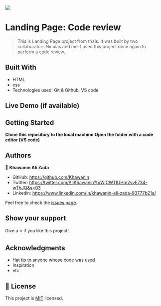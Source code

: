 ![](https://img.shields.io/badge/Microverse-blueviolet)

# Landing Page: Code review

> This is Landing Page project from trials. It was built by two collaborators Nicolas and me. I used this project once again to perform a code review.

## Built With

- HTML
- css
- Technologies used: Git & Github, VS code

## Live Demo (if available)




## Getting Started

**Clone this repository to the local machine**
**Open the folder with a code editor (VS code)**

## Authors

👤 **Khawanin Ali Zada**

- GitHub: https://github.com/Khawanin
- Twitter: https://twitter.com/AliKhawanin?t=WjCWTIUHm2vvE734-wThJQ&s=03
- Linkedin: https://www.linkedin.com/in/khawanin-ali-zada-93777b21a/

Feel free to check the [issues page](../../issues/).

## Show your support
Give a ⭐️ if you like this project!

## Acknowledgments

- Hat tip to anyone whose code was used
- Inspiration
- etc

## 📝 License

This project is [MIT](./MIT.md) licensed.
